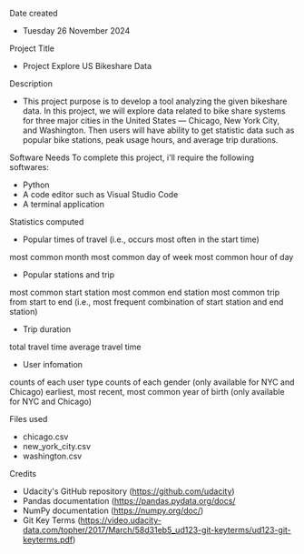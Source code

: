 Date created
- Tuesday 26 November 2024

Project Title
- Project Explore US Bikeshare Data

Description
- This project purpose is to develop a tool analyzing the given bikeshare data. In this project, we will explore data related to bike share systems for three major cities in the United States — Chicago, New York City, and Washington. Then users will have ability to get statistic data such as popular bike stations, peak usage hours, and average trip durations.

Software Needs
To complete this project, i'll require the following softwares:
- Python
- A code editor such as Visual Studio Code
- A terminal application

Statistics computed
- Popular times of travel (i.e., occurs most often in the start time)

most common month
most common day of week
most common hour of day

- Popular stations and trip

most common start station
most common end station
most common trip from start to end (i.e., most frequent combination of start station and end station)

- Trip duration

total travel time
average travel time

- User infomation

counts of each user type
counts of each gender (only available for NYC and Chicago)
earliest, most recent, most common year of birth (only available for NYC and Chicago)

Files used
- chicago.csv
- new_york_city.csv
- washington.csv

Credits
- Udacity's GitHub repository (https://github.com/udacity)
- Pandas documentation (https://pandas.pydata.org/docs/
- NumPy documentation (https://numpy.org/doc/)
- Git Key Terms (https://video.udacity-data.com/topher/2017/March/58d31eb5_ud123-git-keyterms/ud123-git-keyterms.pdf)
